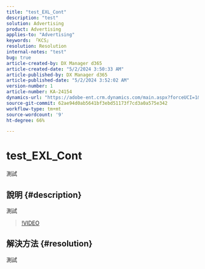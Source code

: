 ```yaml
---
title: "test_EXL_Cont"
description: "test"
solution: Advertising
product: Advertising
applies-to: "Advertising"
keywords: 「KCS」
resolution: Resolution
internal-notes: "test"
bug: true
article-created-by: DX Manager d365
article-created-date: "5/2/2024 3:50:33 AM"
article-published-by: DX Manager d365
article-published-date: "5/2/2024 3:52:02 AM"
version-number: 1
article-number: KA-24154
dynamics-url: "https://adobe-ent.crm.dynamics.com/main.aspx?forceUCI=1&pagetype=entityrecord&etn=knowledgearticle&id=e6c6081b-3708-ef11-9f8a-6045bd0065b6"
source-git-commit: 62ae94d0ab5641bf3ebd51173f7cd3a0a575e342
workflow-type: tm+mt
source-wordcount: '9'
ht-degree: 66%

---
```


# test_EXL_Cont


測試

## 說明 {#description}

測試

>[!VIDEO](https://video.tv.adobe.com/v/18696?quality=9&amp;learn=on)




## 解決方法 {#resolution}


測試
